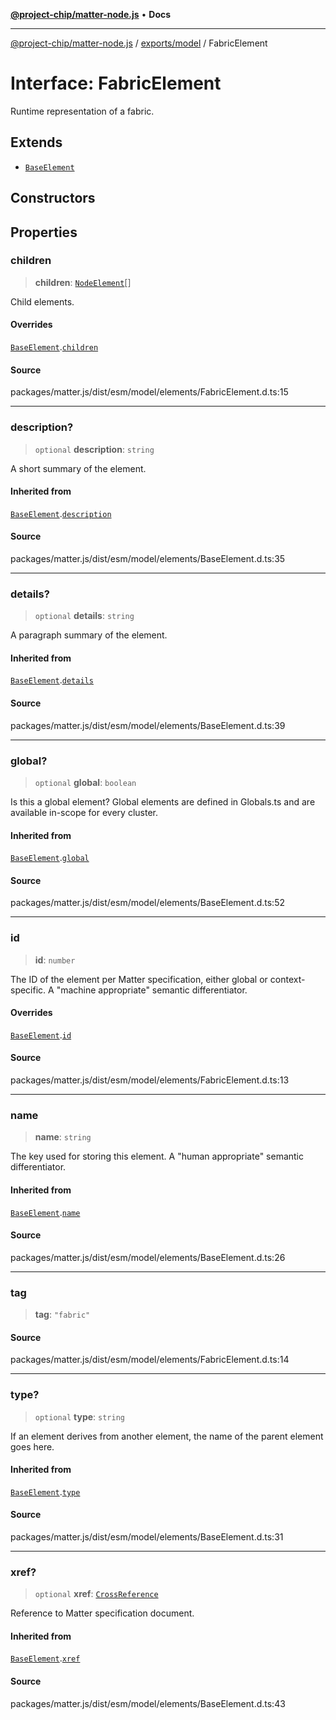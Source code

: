 [**@project-chip/matter-node.js**](../../../README.md) • **Docs**

***

[@project-chip/matter-node.js](../../../modules.md) / [exports/model](../README.md) / FabricElement

# Interface: FabricElement

Runtime representation of a fabric.

## Extends

- [`BaseElement`](BaseElement.md)

## Constructors

## Properties

### children

> **children**: [`NodeElement`](../README.md#nodeelement)[]

Child elements.

#### Overrides

[`BaseElement`](BaseElement.md).[`children`](BaseElement.md#children)

#### Source

packages/matter.js/dist/esm/model/elements/FabricElement.d.ts:15

***

### description?

> `optional` **description**: `string`

A short summary of the element.

#### Inherited from

[`BaseElement`](BaseElement.md).[`description`](BaseElement.md#description)

#### Source

packages/matter.js/dist/esm/model/elements/BaseElement.d.ts:35

***

### details?

> `optional` **details**: `string`

A paragraph summary of the element.

#### Inherited from

[`BaseElement`](BaseElement.md).[`details`](BaseElement.md#details)

#### Source

packages/matter.js/dist/esm/model/elements/BaseElement.d.ts:39

***

### global?

> `optional` **global**: `boolean`

Is this a global element?  Global elements are defined in Globals.ts
and are available in-scope for every cluster.

#### Inherited from

[`BaseElement`](BaseElement.md).[`global`](BaseElement.md#global)

#### Source

packages/matter.js/dist/esm/model/elements/BaseElement.d.ts:52

***

### id

> **id**: `number`

The ID of the element per Matter specification, either global or
context-specific.  A "machine appropriate" semantic differentiator.

#### Overrides

[`BaseElement`](BaseElement.md).[`id`](BaseElement.md#id)

#### Source

packages/matter.js/dist/esm/model/elements/FabricElement.d.ts:13

***

### name

> **name**: `string`

The key used for storing this element.  A "human appropriate" semantic
differentiator.

#### Inherited from

[`BaseElement`](BaseElement.md).[`name`](BaseElement.md#name)

#### Source

packages/matter.js/dist/esm/model/elements/BaseElement.d.ts:26

***

### tag

> **tag**: `"fabric"`

#### Source

packages/matter.js/dist/esm/model/elements/FabricElement.d.ts:14

***

### type?

> `optional` **type**: `string`

If an element derives from another element, the name of the parent
element goes here.

#### Inherited from

[`BaseElement`](BaseElement.md).[`type`](BaseElement.md#type)

#### Source

packages/matter.js/dist/esm/model/elements/BaseElement.d.ts:31

***

### xref?

> `optional` **xref**: [`CrossReference`](../namespaces/Specification/README.md#crossreference)

Reference to Matter specification document.

#### Inherited from

[`BaseElement`](BaseElement.md).[`xref`](BaseElement.md#xref)

#### Source

packages/matter.js/dist/esm/model/elements/BaseElement.d.ts:43
